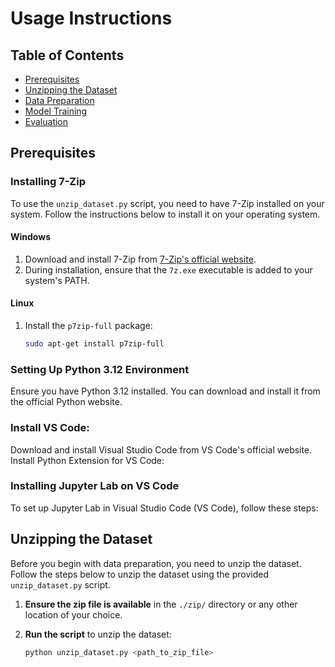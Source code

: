 # Usage Instructions

## Table of Contents

- [Prerequisites](#prerequisites)
- [Unzipping the Dataset](#unzipping-the-dataset)
- [Data Preparation](#data-preparation)
- [Model Training](#model-training)
- [Evaluation](#evaluation)


## Prerequisites

### Installing 7-Zip

To use the `unzip_dataset.py` script, you need to have 7-Zip installed on your system. Follow the instructions below to install it on your operating system.

#### Windows

1. Download and install 7-Zip from [7-Zip's official website](https://www.7-zip.org/).
2. During installation, ensure that the `7z.exe` executable is added to your system's PATH.

#### Linux

1. Install the `p7zip-full` package:
   ```sh
   sudo apt-get install p7zip-full


### Setting Up Python 3.12 Environment
Ensure you have Python 3.12 installed. You can download and install it from the official Python website.

### Install VS Code:

Download and install Visual Studio Code from VS Code's official website.
Install Python Extension for VS Code:

### Installing Jupyter Lab on VS Code
To set up Jupyter Lab in Visual Studio Code (VS Code), follow these steps:


## Unzipping the Dataset

Before you begin with data preparation, you need to unzip the dataset. Follow the steps below to unzip the dataset using the provided `unzip_dataset.py` script.

1. **Ensure the zip file is available** in the `./zip/` directory or any other location of your choice.

2. **Run the script** to unzip the dataset:

   ```sh
   python unzip_dataset.py <path_to_zip_file>